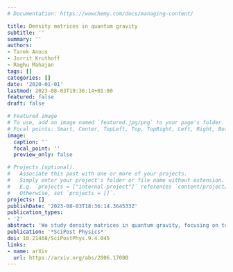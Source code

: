 ```yaml
---
# Documentation: https://wowchemy.com/docs/managing-content/

title: Density matrices in quantum gravity
subtitle: ''
summary: ''
authors:
- Tarek Anous
- Jorrit Kruthoff
- Raghu Mahajan
tags: []
categories: []
date: '2020-01-01'
lastmod: 2023-08-03T19:36:14+01:00
featured: false
draft: false

# Featured image
# To use, add an image named `featured.jpg/png` to your page's folder.
# Focal points: Smart, Center, TopLeft, Top, TopRight, Left, Right, BottomLeft, Bottom, BottomRight.
image:
  caption: ''
  focal_point: ''
  preview_only: false

# Projects (optional).
#   Associate this post with one or more of your projects.
#   Simply enter your project's folder or file name without extension.
#   E.g. `projects = ["internal-project"]` references `content/project/deep-learning/index.md`.
#   Otherwise, set `projects = []`.
projects: []
publishDate: '2023-08-03T18:36:14.364533Z'
publication_types:
- '2'
abstract: 'We study density matrices in quantum gravity, focusing on topology change. We argue that the inclusion of bra-ket wormholes in the gravity path integral is not a free choice, but is dictated by the specification of a global state in the multi-universe Hilbert space. Specifically, the Hartle-Hawking (HH) state does not contain bra-ket wormholes. It has recently been pointed out that bra-ket wormholes are needed to avoid potential bags-of-gold and strong subadditivity paradoxes, suggesting a problem with the HH state. Nevertheless, in regimes with a single large connected universe, approximate bra-ket wormholes can emerge by tracing over the unobserved universes. More drastic possibilities are that the HH state is non-perturbatively gauge equivalent to a state with bra-ket wormholes, or that the third-quantized Hilbert space is one-dimensional. Along the way we draw some helpful lessons from the well-known relation between worldline gravity and Klein-Gordon theory. In particular, the commutativity of boundary-creating operators, which is necessary for constructing the alpha states and having a dual ensemble interpretation, is subtle. For instance, in the worldline gravity example, the Klein-Gordon field operators do not commute at timelike separation.'
publication: '*SciPost Physics*'
doi: 10.21468/SciPostPhys.9.4.045
links:
- name: arXiv
  url: https://arxiv.org/abs/2006.17000
---
```

